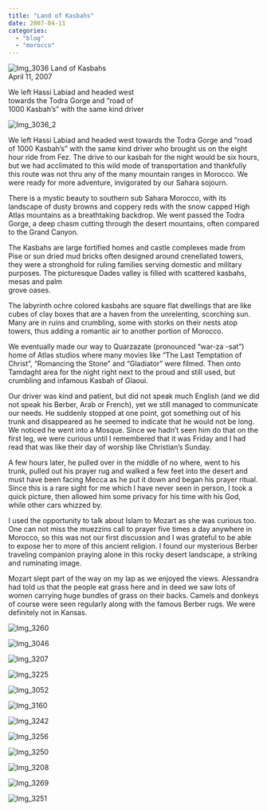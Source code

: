 ```yaml
---
title: "Land of Kasbahs"
date: 2007-04-11
categories: 
  - "blog"
  - "morocco"
---
```


 ![Img_3036](https://pub-ac94b3f306b24c0dba4238943c97f2e1.r2.dev/photos/uncategorized/2008/03/26/img_3036.png) Land of Kasbahs  
April 11, 2007

We left Hassi Labiad and headed west  
towards the Todra Gorge and “road of  
1000 Kasbah’s” with the same kind driver

<!--more-->

![Img_3036_2](https://pub-ac94b3f306b24c0dba4238943c97f2e1.r2.dev/photos/uncategorized/2008/03/26/img_3036_2.png)

  
We left Hassi Labiad and headed west towards the Todra Gorge and “road of 1000 Kasbah’s” with the same kind driver who brought us on the eight hour ride from Fez. The drive to our kasbah for the night would be six hours, but we had acclimated to this wild mode of transportation and thankfully this route was not thru any of the many mountain ranges in Morocco. We were ready for more adventure, invigorated by our Sahara sojourn.

There is a mystic beauty to southern sub Sahara Morocco, with its landscape of dusty browns and coppery reds with the snow capped High Atlas mountains as a breathtaking backdrop. We went passed the Todra Gorge, a deep chasm cutting through the desert mountains, often compared to the Grand Canyon.

The Kasbahs are large fortified homes and castle complexes made from Pise or sun dried mud bricks often designed around crenellated towers, they were a stronghold for ruling families serving domestic and military purposes. The picturesque Dades valley is filled with scattered kasbahs, mesas and palm  
grove oases.

The labyrinth ochre colored kasbahs are square flat dwellings that are like cubes of clay boxes that are a haven from the unrelenting, scorching sun. Many are in ruins and crumbling, some with storks on their nests atop towers, thus adding a romantic air to another portion of Morocco.

We eventually made our way to Quarzazate (pronounced “war-za -sat”) home of Atlas studios where many movies like “The Last Temptation of Christ”, “Romancing the Stone” and “Gladiator” were filmed. Then onto Tamdaght area for the night right next to the proud and still used, but crumbling and infamous Kasbah of Glaoui.

Our driver was kind and patient, but did not speak much English (and we did not speak his Berber, Arab or French), yet we still managed to communicate our needs. He suddenly stopped at one point, got something out of his trunk and disappeared as he seemed to indicate that he would not be long. We noticed he went into a Mosque. Since we hadn’t seen him do that on the first leg, we were curious until I remembered that it was Friday and I had read that was like their day of worship like Christian’s Sunday.

A few hours later, he pulled over in the middle of no where, went to his trunk, pulled out his prayer rug and walked a few feet into the desert and must have been facing Mecca as he put it down and began his prayer ritual. Since this is a rare sight for me which I have never seen in person, I took a quick picture, then allowed him some privacy for his time with his God, while other cars whizzed by. 

I used the opportunity to talk about Islam to Mozart as she was curious too. One can not miss the muezzins call to prayer five times a day anywhere in Morocco, so this was not our first discussion and I was grateful to be able to expose her to more of this ancient religion. I found our mysterious Berber traveling companion praying alone in this rocky desert landscape, a striking and ruminating image.

Mozart slept part of the way on my lap as we enjoyed the views. Alessandra had told us that the people eat grass here and in deed we saw lots of women carrying huge bundles of grass on their backs. Camels and donkeys of course were seen regularly along with the famous Berber rugs. We were definitely not in Kansas.

![Img_3260](https://pub-ac94b3f306b24c0dba4238943c97f2e1.r2.dev/photos/uncategorized/2008/03/26/img_3260.png)

![Img_3046](https://pub-ac94b3f306b24c0dba4238943c97f2e1.r2.dev/photos/uncategorized/2008/03/26/img_3046.png)

![Img_3207](https://pub-ac94b3f306b24c0dba4238943c97f2e1.r2.dev/photos/uncategorized/2008/03/26/img_3207.png)

![Img_3225](https://pub-ac94b3f306b24c0dba4238943c97f2e1.r2.dev/photos/uncategorized/2008/03/26/img_3225.png)

![Img_3052](https://pub-ac94b3f306b24c0dba4238943c97f2e1.r2.dev/photos/uncategorized/2008/03/26/img_3052.png)

![Img_3160](https://pub-ac94b3f306b24c0dba4238943c97f2e1.r2.dev/photos/uncategorized/2008/03/26/img_3160.png)

![Img_3242](https://pub-ac94b3f306b24c0dba4238943c97f2e1.r2.dev/photos/uncategorized/2008/03/26/img_3242.png)

![Img_3256](https://pub-ac94b3f306b24c0dba4238943c97f2e1.r2.dev/photos/uncategorized/2008/03/26/img_3256.png)

![Img_3250](https://pub-ac94b3f306b24c0dba4238943c97f2e1.r2.dev/photos/uncategorized/2008/03/26/img_3250.png)

![Img_3208](https://pub-ac94b3f306b24c0dba4238943c97f2e1.r2.dev/photos/uncategorized/2008/03/26/img_3208.png)

![Img_3269](https://pub-ac94b3f306b24c0dba4238943c97f2e1.r2.dev/photos/uncategorized/2008/03/26/img_3269.png)

![Img_3251](https://pub-ac94b3f306b24c0dba4238943c97f2e1.r2.dev/photos/uncategorized/2008/03/26/img_3251.png)
